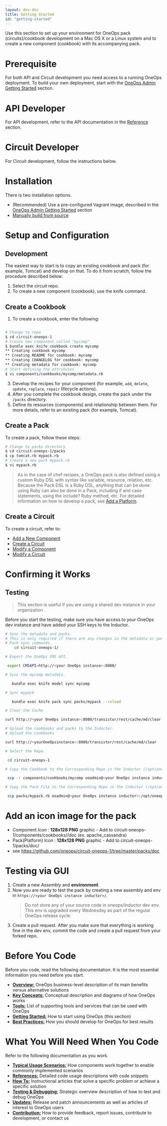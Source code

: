 ```yaml
---
layout: dev-doc
title: Getting Started
id: "getting-started"
---
```


Use this section to set up your environment for OneOps pack (circuits)/cookbook development on a Mac OS X or a Linux system and to create a new component (cookbook) with its accompanying pack.

# Prerequisite

For both API and Circuit development you need access to a running OneOps deployment. To build your own deployment, start with the <a href="/admin/getting-started/">OneOps Admin Getting Started</a> section.

# API Developer

For API development, refer to the API documentation in the <a href="/developer/references/#api-documentation">Reference</a> section.

# Circuit Developer

For Circuit development, follow the instructions below.

# Installation

There is two installation options.  

* (Recommended) Use a pre-configured Vagrant image, described in the <a href="/admin/getting-started/">OneOps Admin Getting Started</a> section
* <a href="/developer/howto/#manually-build-from-source">Manually build from source</a>

# Setup and Configuration

## Development

The easiest way to start is to copy an existing cookbook and pack (for example, Tomcat) and develop on that. To do it from scratch, follow the procedure described below:

1. Select the circuit repo.
2. To create a new component (cookbook), use the knife command.

## Create a Cookbook

1. To create a cookbook, enter the following:

~~~bash

# Change to repo
$ cd circuit-oneops-1
# Create new component called "mycomp"
$ bundle exec knife cookbook create mycomp
** Creating cookbook mycomp
** Creating README for cookbook: mycomp
** Creating CHANGELOG for cookbook: mycomp
** Creating metadata for cookbook: mycomp
# Start defining the attributes
$ vi components/cookbooks/mycomp/metadata.rb
~~~

3. Develop the recipes for your component (for example, `add`, `delete`, `update`, `replace`, `repair` lifecycle actions).
4. After you complete the cookbook design, create the pack under the `/packs` directory.
5. Define its resources (components) and relationship between them. For more details, refer to an existing pack (for example, Tomcat).

## Create a Pack

To create a pack, follow these steps:

~~~bash
# Change to packs directory
$ cd circuit-oneops-1/packs
$ cp tomcat.rb mypack.rb
# Create a new pack mypack.rb
$ vi mypack.rb
~~~

> As in the case of chef recipes, a OneOps pack is also defined using a custom Ruby DSL with syntax like variable, resource, relation, etc. Because the Pack DSL is a Ruby DSL, anything that can be done using Ruby can also be done in a Pack, including if and case statements, using the include? Ruby method, etc. For detailed information on how to develop a pack, see [Add a Platform](../howto/#add-a-platform).

## Create a Circuit

To create a circuit, refer to:

* <a href="/developer/howto/#add-a-new-component">Add a New Component</a>
* <a href="/developer/howto/#create-a-circuit">Create a Circuit</a>
* <a href="/developer/typical-scenarios/#modify-a-component">Modify a Component</a>
* <a href="/developer/howto/#modify-a-circuit">Modify a Circuit</a>

# Confirming it Works

## Testing
> This section is useful if you are using a shared dev instance in your organization .

Before you start the testing, make sure you have access to your OneOps dev instance and have added your SSH keys to the Inductor.

~~~bash
# Sync the metadata and packs.
# This is only required if there are any changes in the metadata or pack:
# Pack sync commands.
    cd circuit-oneops-1/

# Export the OneOps CMS API.

 export CMSAPI=http://<your OneOps instance>:8080/

# Sync the mycomp metadata.

   bundle exec knife model sync mycomp

# Sync mypack

   bundle exec knife pack sync packs/mypack --reload

# Clear the Cache

curl http://<your OneOps instance>:8080/transistor/rest/cache/md/clear      

# Upload the cookbooks and packs to the Inductor.
# Upload the cookbooks

curl http://<yourOneOpsinstance>:8080/transistor/rest/cache/md/clear

# Select the Repo.

 cd circuit-oneops-1

# Copy the Cookbook to the Corresponding Repo in the Inductor (/opt/oneops)

 scp -r components/cookbooks/mycomp ooadmin@<your OneOps instance inductor>:/opt/oneops/circuit-oneops-1/current/components/cookbooks/

# Copy the Pack File to the Corresponding Repo in the Inductor (/opt/oneops)

 scp packs/mypack.rb ooadmin@<your OneOps instance inductor>:/opt/oneops/circuit-oneops-1/current/packs/
~~~  

# Add an icon image for the pack

* Component Icon : **128x128 PNG** graphic - Add to circuit-oneops-1/components/cookbooks/<mycomp>/doc (ex. apache_cassandra)
* Pack(Platform) Icon : **128x128 PNG** graphic - Add to circuit-oneops-1/packs/doc/
* see https://github.com/oneops/circuit-oneops-1/tree/master/packs/doc

# Testing via GUI
1. Create a new *Assembly* and **environment**.
2. Now you are ready to test the pack by creating a new assembly and env in `https://<your OneOps instance inductor>/`.
    >Do not store any of your source code in oneops/inductor dev env. This env is upgraded every Wednesday as part of the regular OneOps release cycle.
3. Create a pull request.
     After you make sure that everything is working fine in the dev env, commit the code and create a pull request from your forked repo.


# Before You Code

Before you code, read the following documentation. It is the most essential information you need before you start.

* **[Overview:](/developers.html)** OneOps business-level description of its main benefits versus alternative solutions
* **<a href="/developer/key-concepts/">Key Concepts:</a>** Conceptual description and diagrams of how OneOps works
* **<a href="/developer/tools/">Tools:</a>** List of supporting tools and services that can be used with OneOps
* **<a href="/developer/getting-started/">Getting Started:</a>** How to start using OneOps (this section)
* **<a href="/developer/best-practices/#pack-development">Best Practices:</a>** How you should develop for OneOps for best results

# What You Will Need When You Code

Refer to the following documentation as you work.

* **<a href="/developer/typical-scenarios/#modify-a-component">Typical Usage Scenarios:</a>** How components work together to enable commonly implemented scenarios
* **<a href="/developer/references/#api-documentation">References:</a>** Detailed code usage descriptions with code snippets
* **<a href="/developer/howto/#add-monitors">How To:</a>** Instructional articles that solve a specific problem or achieve a specific solution
* **<a href="/developer/testing/">Testing & Debugging:</a>** Strategic overview description of how to test and debug OneOps
* **<a href="/developer/updates/">Updates:</a>** Release and patch announcements as well as articles of interest to OneOps users
* **<a href="/developer/contribution/">Contribution:</a>** How to provide feedback, report issues, contribute to development, or contact us
